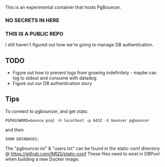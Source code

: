 This is an experimental container that hosts PgBouncer.

### NO SECRETS IN HERE
### THIS IS A PUBLIC REPO

I still haven't figured out how we're going to manage DB authentication.

## TODO
* Figure out how to prevent logs from growing indefinitely - maybe can log to stdout and consume with datadog
* Figure out our DB authentication story

## Tips

To connect to pgbouncer, and get stats:

`PGPASSWORD=bounce psql -h localhost -p 6432 -U bouncer pgbouncer`

and then

`SHOW DATABASES;`

The "pgbouncer.ini" & "users.txt" can be found in the static-conf directory @ https://github.com/IMQS/static-conf
These files need to exist in DBPool when building a new Docker image.
